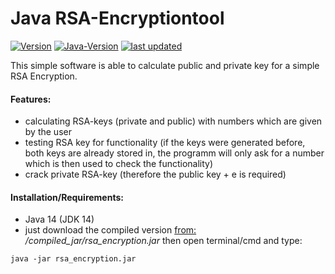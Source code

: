 # Java RSA-Encryptiontool

[![Version](https://img.shields.io/badge/Version-1.0%20(final)-orange)]() [![Java-Version](https://img.shields.io/badge/Java%20JDK-14-blue)]()
[![last updated](https://img.shields.io/badge/last%20updated-11.2020-9cf)]()

This simple software is able to calculate public and private key for a simple RSA Encryption.

#### Features:
* calculating RSA-keys (private and public) with numbers which are given by the user
* testing RSA key for functionality (if the keys were generated before, both keys are already stored in, the programm will only ask for a number which is then used to check the functionality)
* crack private RSA-key (therefore the public key + e is required)

#### Installation/Requirements:
* Java 14 (JDK 14)
* just download the compiled version [from:](https://github.com/Zyzonix/rsa_encryption/blob/main/compiled_jar/rsa_calculation.jar?raw=true) _/compiled_jar/rsa_encryption.jar_ then open terminal/cmd and type:
```
java -jar rsa_encryption.jar
```
